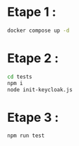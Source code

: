 # Etape 1 :
```sh
docker compose up -d
```

# Etape 2 :
```sh 
cd tests
npm i
node init-keycloak.js
```

# Etape 3 : 
```sh
npm run test
```